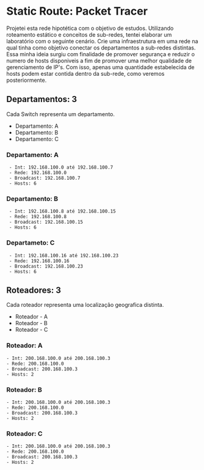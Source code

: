 # Static Route: Packet Tracer
Projetei esta rede hipotética com o objetivo de estudos. Utilizando roteamento estático e conceitos de sub-redes, tentei elaborar um laboratório com o seguinte cenário.
Crie uma infraestrutura em uma rede na qual tinha como objetivo conectar os departamentos a sub-redes distintas. Essa minha ideia surgiu com finalidade de promover segurança e reduzir o numero de hosts disponiveis a fim de promover uma melhor qualidade de gerenciamento de IP's. Com isso, apenas uma quantidade estabelecida de hosts podem estar contida dentro da sub-rede, como veremos posteriormente.
## Departamentos: 3
Cada Switch representa um departamento.
- Departamento: A
- Departamento: B
- Departamento: C
### Departamento: A		   
     - Int: 192.168.100.0 até 192.168.100.7           
     - Rede: 192.168.100.0
     - Broadcast: 192.168.100.7
     - Hosts: 6
### Departamento: B
     - Int: 192.168.100.8 até 192.168.100.15
     - Rede: 192.168.100.8
     - Broadcast: 192.168.100.15
     - Hosts: 6
### Departameto: C
     - Int: 192.168.100.16 até 192.168.100.23
     - Rede: 192.168.100.16
     - Broadcast: 192.168.100.23
     - Hosts: 6
## Roteadores: 3
Cada roteador representa uma localização geografica distinta.
- Roteador - A
- Roteador - B
- Roteador - C
### Roteador: A
    - Int: 200.168.100.0 até 200.168.100.3
    - Rede: 200.168.100.0
    - Broadcast: 200.168.100.3
    - Hosts: 2
### Roteador: B
    - Int: 200.168.100.0 até 200.168.100.3
    - Rede: 200.168.100.0
    - Broadcast: 200.168.100.3
    - Hosts: 2
### Roteador: C
    - Int: 200.168.100.0 até 200.168.100.3
    - Rede: 200.168.100.0
    - Broadcast: 200.168.100.3
    - Hosts: 2
